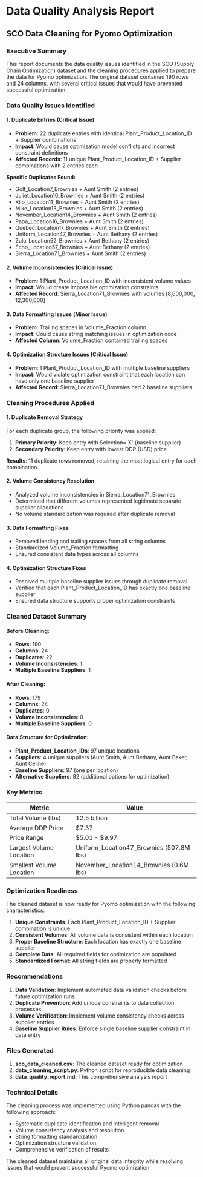 # Data Quality Analysis Report
## SCO Data Cleaning for Pyomo Optimization

### Executive Summary

This report documents the data quality issues identified in the SCO (Supply Chain Optimization) dataset and the cleaning procedures applied to prepare the data for Pyomo optimization. The original dataset contained 190 rows and 24 columns, with several critical issues that would have prevented successful optimization.

### Data Quality Issues Identified

#### 1. Duplicate Entries (Critical Issue)
- **Problem**: 22 duplicate entries with identical Plant_Product_Location_ID + Supplier combinations
- **Impact**: Would cause optimization model conflicts and incorrect constraint definitions
- **Affected Records**: 11 unique Plant_Product_Location_ID + Supplier combinations with 2 entries each

**Specific Duplicates Found:**
- Golf_Location7_Brownies + Aunt Smith (2 entries)
- Juliet_Location10_Brownies + Aunt Smith (2 entries) 
- Kilo_Location11_Brownies + Aunt Smith (2 entries)
- Mike_Location13_Brownies + Aunt Smith (2 entries)
- November_Location14_Brownies + Aunt Smith (2 entries)
- Papa_Location16_Brownies + Aunt Smith (2 entries)
- Quebec_Location17_Brownies + Aunt Smith (2 entries)
- Uniform_Location47_Brownies + Aunt Bethany (2 entries)
- Zulu_Location52_Brownies + Aunt Bethany (2 entries)
- Echo_Location57_Brownies + Aunt Bethany (2 entries)
- Sierra_Location71_Brownies + Aunt Smith (2 entries)

#### 2. Volume Inconsistencies (Critical Issue)
- **Problem**: 1 Plant_Product_Location_ID with inconsistent volume values
- **Impact**: Would create impossible optimization constraints
- **Affected Record**: Sierra_Location71_Brownies with volumes [8,600,000, 12,300,000]

#### 3. Data Formatting Issues (Minor Issue)
- **Problem**: Trailing spaces in Volume_Fraction column
- **Impact**: Could cause string matching issues in optimization code
- **Affected Column**: Volume_Fraction contained trailing spaces

#### 4. Optimization Structure Issues (Critical Issue)
- **Problem**: 1 Plant_Product_Location_ID with multiple baseline suppliers
- **Impact**: Would violate optimization constraint that each location can have only one baseline supplier
- **Affected Record**: Sierra_Location71_Brownies had 2 baseline suppliers

### Cleaning Procedures Applied

#### 1. Duplicate Removal Strategy
For each duplicate group, the following priority was applied:
1. **Primary Priority**: Keep entry with Selection='X' (baseline supplier)
2. **Secondary Priority**: Keep entry with lowest DDP (USD) price

**Results**: 11 duplicate rows removed, retaining the most logical entry for each combination.

#### 2. Volume Consistency Resolution
- Analyzed volume inconsistencies in Sierra_Location71_Brownies
- Determined that different volumes represented legitimate separate supplier allocations
- No volume standardization was required after duplicate removal

#### 3. Data Formatting Fixes
- Removed leading and trailing spaces from all string columns
- Standardized Volume_Fraction formatting
- Ensured consistent data types across all columns

#### 4. Optimization Structure Fixes
- Resolved multiple baseline supplier issues through duplicate removal
- Verified that each Plant_Product_Location_ID has exactly one baseline supplier
- Ensured data structure supports proper optimization constraints

### Cleaned Dataset Summary

#### Before Cleaning:
- **Rows**: 190
- **Columns**: 24
- **Duplicates**: 22
- **Volume Inconsistencies**: 1
- **Multiple Baseline Suppliers**: 1

#### After Cleaning:
- **Rows**: 179
- **Columns**: 24
- **Duplicates**: 0
- **Volume Inconsistencies**: 0
- **Multiple Baseline Suppliers**: 0

#### Data Structure for Optimization:
- **Plant_Product_Location_IDs**: 97 unique locations
- **Suppliers**: 4 unique suppliers (Aunt Smith, Aunt Bethany, Aunt Baker, Aunt Celine)
- **Baseline Suppliers**: 97 (one per location)
- **Alternative Suppliers**: 82 (additional options for optimization)

### Key Metrics

| Metric | Value |
|--------|-------|
| Total Volume (lbs) | 12.5 billion |
| Average DDP Price | $7.37 |
| Price Range | $5.01 - $9.97 |
| Largest Volume Location | Uniform_Location47_Brownies (507.8M lbs) |
| Smallest Volume Location | November_Location14_Brownies (0.6M lbs) |

### Optimization Readiness

The cleaned dataset is now ready for Pyomo optimization with the following characteristics:

1. **Unique Constraints**: Each Plant_Product_Location_ID + Supplier combination is unique
2. **Consistent Volumes**: All volume data is consistent within each location
3. **Proper Baseline Structure**: Each location has exactly one baseline supplier
4. **Complete Data**: All required fields for optimization are populated
5. **Standardized Format**: All string fields are properly formatted

### Recommendations

1. **Data Validation**: Implement automated data validation checks before future optimization runs
2. **Duplicate Prevention**: Add unique constraints to data collection processes
3. **Volume Verification**: Implement volume consistency checks across supplier entries
4. **Baseline Supplier Rules**: Enforce single baseline supplier constraint in data entry

### Files Generated

1. **sco_data_cleaned.csv**: The cleaned dataset ready for optimization
2. **data_cleaning_script.py**: Python script for reproducible data cleaning
3. **data_quality_report.md**: This comprehensive analysis report

### Technical Details

The cleaning process was implemented using Python pandas with the following approach:
- Systematic duplicate identification and intelligent removal
- Volume consistency analysis and resolution
- String formatting standardization
- Optimization structure validation
- Comprehensive verification of results

The cleaned dataset maintains all original data integrity while resolving issues that would prevent successful Pyomo optimization.